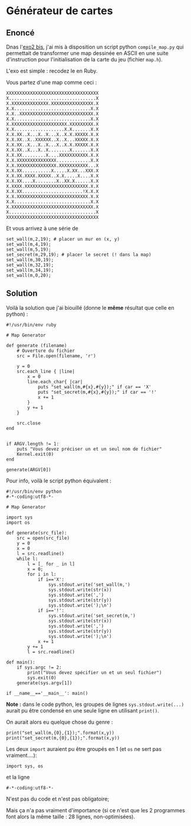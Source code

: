 # Générateur de cartes

## Enoncé

Dnas l'[exo2 bis](?n=C/exo2bis), j'ai mis à disposition un script python `compile_map.py` qui permettait de transformer une map dessinée en ASCII en une suite d'instruction pour l'initialisation de la carte du jeu (fichier `map.h`).

L'exo est simple : recodez le en Ruby.

Vous partez d'une map comme ceci : 

    
    XXXXXXXXXXXXXXXXXXXXXXXXXXXXXXXXXXX
    X.................................X
    X.XXXXXXXXXXXXXX.XXXXXXXXXXXXXXXX.X
    X.X.............................X.X
    X.X..XXXXXXXXXXXXXXXXXXXXXXXXXXXX.X
    X.X.............................X.X
    X.XXXXXXXXXXXXXXXXXXXXX.XXXXXXXXX.X
    X.X...................X.X.......X.X
    X.X.XX..X...X..X...X..X.X.XXXXX.X.X
    X.X.XX..X..XXXXXX..X..X...XXXXX.X.X
    X.X.XX..X...X..X...X..X.X.XXXXX.X.X
    X.X.XX..X...X..X........X.......X.X
    X.X.XX.........X....XXXXXXXXXXX.X.X
    X.X.XXXXXXXXXXXXXXX.............X.X
    X.X.XXXXXXXXXXXXXXX.XXXXXXXXXXX...X
    X.X.XX...........X.....X.XX...XXX.X
    X.X.XX.XXXX.XXXXX..X.X.....X....X.X
    X.X.XX....X........X..XX.X......X.X
    X.XXXX.XXXXXXXXXXXXXXXXXXXXXXXX.X.X
    X.X.XX.......................!X.X.X
    X.X.XXXXXXXXXXXXXXXXXXXXXXXXXXX.X.X
    X.X.............................X.X
    X.XXXXXXXXXXXXXXXXXXXXXXXXXXXXXXX.X
    X.................................X
    XXXXXXXXXXXXXXXXXXXXXXXXXXXXXXXXXXX

Et vous arrivez à une série de 

    
    set_wall(m,2,19); # placer un mur en (x, y)
    set_wall(m,4,19);
    set_wall(m,5,19);
    set_secret(m,29,19); # placer le secret (! dans la map)
    set_wall(m,30,19);
    set_wall(m,32,19);
    set_wall(m,34,19);
    set_wall(m,0,20);

## Solution

Voilà la solution que j'ai biouillé (donne le __même__ résultat que celle en python) :

    #!/usr/bin/env ruby
    
    # Map Generator
    
    def generate (filename)
        # Ouverture du fichier
        src = File.open(filename, 'r')
    
        y = 0
        src.each_line { |line|
            x = 0
            line.each_char{ |car|
                puts "set_wall(m,#{x},#{y});" if car == 'X'
                puts "set_secret(m,#{x},#{y});" if car == '!'
                x += 1
            }
            y += 1
        }
    
        src.close
    end
    
    
    if ARGV.length != 1:
        puts "Vous devez préciser un et un seul nom de fichier"
        Kernel.exit(0)
    end
    
    generate(ARGV[0])

Pour info, voilà le script python équivalent :


    #!/usr/bin/env python
    #-*-coding:utf8-*-
    
    # Map Generator
    
    import sys
    import os
    
    def generate(src_file):
        src = open(src_file)    
        y = 0
        x = 0
        l = src.readline()
        while l:
            l = [_ for _ in l]
            x = 0;
            for i in l:
                if i=='X':
                    sys.stdout.write('set_wall(m,')
                    sys.stdout.write(str(x))
                    sys.stdout.write(',')
                    sys.stdout.write(str(y))
                    sys.stdout.write(');\n')
                if i=='!':
                    sys.stdout.write('set_secret(m,')
                    sys.stdout.write(str(x))
                    sys.stdout.write(',')
                    sys.stdout.write(str(y))
                    sys.stdout.write(');\n')
                x += 1
            y += 1
            l = src.readline()
    
    def main():
        if sys.argc != 2:
            print("Vous devez spécifier un et un seul fichier")
            sys.exit(0)
        generate(sys.argv[1])
    
    if __name__=='__main__': main()

__Note :__ dans le code python, les groupes de lignes `sys.stdout.write(...)` aurait pu être condensé en une seule ligne en utilisant `print()`.

On aurait alors eu quelque chose du genre :

	print("set_wall(m,{0},{1});".format(x,y))
	print("set_secret(m,{0},{1});".format(x,y))

Les deux `import` auraient pu être groupés en 1 (et `os` ne sert pas vraiment....):

	import sys, os

et la ligne

    #-*-coding:utf8-*-

N'est pas du code et n'est pas obligatoire;

Mais ça n'a pas vraiment d'importance (si ce n'est que les 2 programmes font alors la même taille : 28 lignes, non-optimisées).
